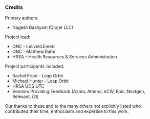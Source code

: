### Credits
Primary authors:

* Nagesh Bashyam (Drajer LLC)

Project lead:

* ONC - Leliveld.Emeni
* ONC - Matthew Rahn
* HRSA - Health Resources & Services Administration

Project participants included:

* Rachel Fried - Leap Orbit
* Michael Hunter - Leap Orbit
* HRSA UDS UTC
* Vendors Providing Feedback (Azara, Athena, eCW, Epic, Nextgen, Relevant, i2i)

Our thanks to these and to the many others not explicitly listed who contributed their time, enthusiasm and expertise to this work.